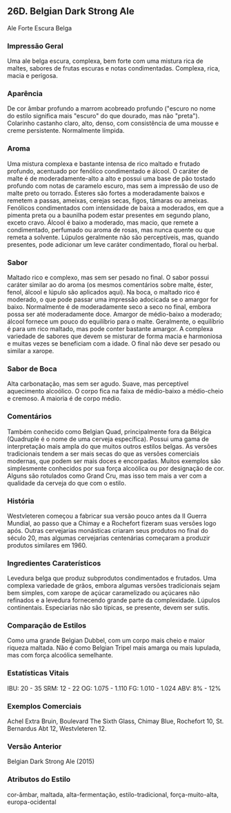 ## 26D. Belgian Dark Strong Ale
Ale Forte Escura Belga

### Impressão Geral

Uma ale belga escura, complexa, bem forte com uma mistura rica de maltes, sabores de frutas escuras e notas condimentadas. Complexa, rica, macia e perigosa.

### Aparência

De cor âmbar profundo a marrom acobreado profundo ("escuro no nome do estilo significa mais "escuro" do que dourado, mas não "preta"). Colarinho castanho claro, alto, denso, com consistência de uma mousse e creme persistente. Normalmente límpida.

### Aroma

Uma mistura complexa e bastante intensa de rico maltado e frutado profundo, acentuado por fenólico condimentado e álcool. O caráter de malte é de moderadamente-alto a alto e possui uma base de pão tostado profundo com notas de caramelo escuro, mas sem a impressão de uso de malte preto ou torrado. Ésteres são fortes a moderadamente baixos e remetem a passas, ameixas, cerejas secas, figos, tâmaras ou ameixas. Fenólicos condimentados com intensidade de baixa a moderados, em que a pimenta preta ou a baunilha podem estar presentes em segundo plano, exceto cravo. Álcool é baixo a moderado, mas macio, que remete a condimentado, perfumado ou aroma de rosas, mas nunca quente ou que remeta a solvente. Lúpulos geralmente não são perceptíveis, mas, quando presentes, pode adicionar um leve caráter condimentado, floral ou herbal.

### Sabor

Maltado rico e complexo, mas sem ser pesado no final. O sabor possui caráter similar ao do aroma (os mesmos comentários sobre malte, éster, fenol, álcool e lúpulo são aplicados aqui). Na boca, o maltado rico é moderado, o que pode passar uma impressão adocicada se o amargor for baixo. Normalmente é de moderadamente seco a seco no final, embora possa ser até moderadamente doce. Amargor de médio-baixo a moderado; álcool fornece um pouco do equilíbrio para o malte. Geralmente, o equilíbrio é para um rico maltado, mas pode conter bastante amargor. A complexa variedade de sabores que devem se misturar de forma macia e harmoniosa e muitas vezes se beneficiam com a idade. O final não deve ser pesado ou similar a xarope.

### Sabor de Boca

Alta carbonatação, mas sem ser agudo. Suave, mas perceptível aquecimento alcoólico. O corpo fica na faixa de médio-baixo a médio-cheio e cremoso. A maioria é de corpo médio.

### Comentários

Também conhecido como Belgian Quad, principalmente fora da Bélgica (Quadruple é o nome de uma cerveja específica). Possui uma gama de interpretação mais ampla do que muitos outros estilos belgas. As versões tradicionais tendem a ser mais secas do que as versões comerciais modernas, que podem ser mais doces e encorpadas. Muitos exemplos são simplesmente conhecidos por sua força alcoólica ou por designação de cor. Alguns são rotulados como Grand Cru, mas isso tem mais a ver com a qualidade da cerveja do que com o estilo.

### História

Westvleteren começou a fabricar sua versão pouco antes da II Guerra Mundial, ao passo que a Chimay e a Rochefort fizeram suas versões logo após. Outras cervejarias monásticas criaram seus produtos no final do século 20, mas algumas cervejarias centenárias começaram a produzir produtos similares em 1960.

### Ingredientes Caraterísticos

Levedura belga que produz subprodutos condimentados e frutados. Uma complexa variedade de grãos, embora algumas versões tradicionais sejam bem simples, com xarope de açúcar caramelizado ou açúcares não refinados e a levedura fornecendo grande parte da complexidade. Lúpulos continentais. Especiarias não são típicas, se presente, devem ser sutis.

### Comparação de Estilos

Como uma grande Belgian Dubbel, com um corpo mais cheio e maior riqueza maltada. Não é como Belgian Tripel mais amarga ou mais lupulada, mas com força alcoólica semelhante.

### Estatísticas Vitais

IBU: 20 - 35
SRM: 12 - 22
OG: 1.075 - 1.110
FG: 1.010 - 1.024
ABV: 8% - 12%

### Exemplos Comerciais

Achel Extra Bruin, Boulevard The Sixth Glass, Chimay Blue, Rochefort 10, St. Bernardus Abt 12, Westvleteren 12.

### Versão Anterior

Belgian Dark Strong Ale (2015)

### Atributos do Estilo

cor-âmbar, maltada, alta-fermentação, estilo-tradicional, força-muito-alta, europa-ocidental